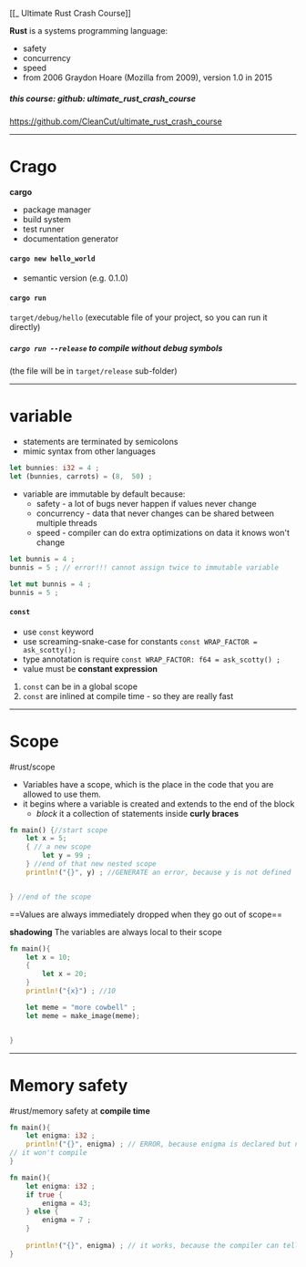 [[_ Ultimate Rust Crash Course]]

**Rust** is a systems programming language:
- safety
- concurrency
- speed
- from 2006 Graydon Hoare (Mozilla from 2009), version 1.0 in 2015

##### this course: github: ultimate_rust_crash_course
https://github.com/CleanCut/ultimate_rust_crash_course


---
# Crago
**cargo** 
- package manager
- build system
- test runner
- documentation generator

#### `cargo new hello_world`
- semantic version (e.g. 0.1.0)

#### `cargo run`
`target/debug/hello`  (executable file of your project, so you can run it directly)
##### `cargo run --release` to compile without debug symbols
(the file will be in `target/release` sub-folder)


------
# variable
- statements are terminated by semicolons
- mimic syntax from other languages
```rust
let bunnies: i32 = 4 ;
let (bunnies, carrots) = (8,  50) ;

```
- variable are immutable by default because:
	- safety  - a lot of bugs never happen if  values never change
	- concurrency - data that never changes can be shared between multiple threads
	- speed - compiler can do extra optimizations on data it knows won't change
```rust
let bunnis = 4 ;
bunnis = 5 ; // error!!! cannot assign twice to immutable variable

```

```rust
let mut bunnis = 4 ;
bunnis = 5 ;
```

#### `const`
- use `const` keyword
- use screaming-snake-case for constants `const WRAP_FACTOR = ask_scotty();`
- type annotation is require `const WRAP_FACTOR: f64 = ask_scotty() ;`
- value must be **constant expression**

1. `const` can be in a global scope
2.  `const` are inlined at compile time - so they are really fast

--------
# Scope
#rust/scope
- Variables have a scope, which is the place in the code that you are allowed to use them.
- it begins where a variable is created and extends to the end of the block
	- *block* it a collection of statements inside **curly braces**
```rust
fn main() {//start scope
	let x = 5;
	{ // a new scope
		let y = 99 ;
	} //end of that new nested scope
	println!("{}", y) ; //GENERATE an error, because y is not defined


} //end of the scope
```
==Values are always immediately dropped when they go out of scope==

**shadowing**
The variables are always local to their scope
```rust
fn main(){
	let x = 10;
	{
		let x = 20; 
	}
	println!("{x}") ; //10

	let meme = "more cowbell" ;
	let meme = make_image(meme);


}


```

------
# Memory safety
#rust/memory 
safety at **compile time**

```rust
fn main(){
	let enigma: i32 ;
	println!("{}", enigma) ; // ERROR, because enigma is declared but not initialized to a value before we try to use is
// it won't compile 
}

```


```rust
fn main(){
	let enigma: i32 ;
	if true {
		enigma = 43;
	} else {
		enigma = 7 ;
	}
	
	println!("{}", enigma) ; // it works, because the compiler can tell that enigma is GUARANTEED to be initilized bedore it is used
}

```











